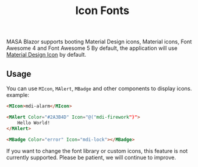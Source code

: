 ﻿---
order: 4
title: Icon Fonts
---

MASA Blazor supports booting Material Design icons, Material icons, Font Awesome 4 and Font Awesome 5 By default, the application will use [Material Design Icon](https://materialdesignicons.com/) by default.

## Usage

You can use `MIcon`, `MAlert`, `MBadge` and other components to display icons. example:

```html
<MIcon>mdi-alarm</MIcon>

<MAlert Color="#2A3B4D" Icon="@("mdi-firework")">
    Hello World!
</MAlert>

<MBadge Color="error" Icon="mdi-lock"></MBadge>
```

If you want to change the font library or custom icons, this feature is not currently supported. Please be patient, we will continue to improve.